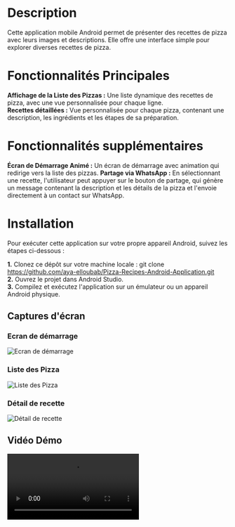 # Description
Cette application mobile Android permet de présenter des recettes de pizza avec leurs images et descriptions.  Elle offre une interface simple pour explorer diverses recettes de pizza.

# Fonctionnalités Principales
**Affichage de la Liste des Pizzas :** Une liste dynamique des recettes de pizza, avec une vue personnalisée pour chaque ligne.  
**Recettes détaillées :**  Vue personnalisée pour chaque pizza, contenant une description, les ingrédients et les étapes de sa préparation.

# Fonctionnalités supplémentaires
**Écran de Démarrage Animé :** Un écran de démarrage avec animation qui redirige vers la liste des pizzas. 
**Partage via WhatsApp :** En sélectionnant une recette, l'utilisateur peut appuyer sur le bouton de partage, qui génère un message contenant la description et les détails de la pizza et l'envoie directement à un contact sur WhatsApp.

# Installation
Pour exécuter cette application sur votre propre appareil Android, suivez les étapes ci-dessous :

**1.** Clonez ce dépôt sur votre machine locale : git clone https://github.com/aya-elloubab/Pizza-Recipes-Android-Application.git  
**2.** Ouvrez le projet dans Android Studio.  
**3.** Compilez et exécutez l'application sur un émulateur ou un appareil Android physique.  

## Captures d'écran

### Ecran de démarrage
![Ecran de démarrage](images/Splash.png)
### Liste des Pizza
![Liste des Pizza](images/PizzaList.png)
### Détail de recette
![Détail de recette](images/PizzaDescription.jpg)


## Vidéo Démo
![Demo Video](PizzaDemo.mp4)
